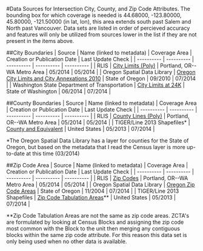 #Data Sources
for Intersection City, County, and Zip Code Attributes.  The bounding box for which coverage is needed is 44.68000, -123.80000, 45.80000, -121.50000 (in lat, lon), this area extends south past Salem and North past Vancouver.  Data sets are listed in order of percieved accuracy and features will only be utilized from sources lower in the list if they are not present in the items above.

##City Boundaries
| Source | Name (linked to metadata) | Coverage Area | Creation or Publication Date | Last Update Check |
| ---------- | ---------- | ---------- | ---------- | ---------- |
| RLIS | [City Limits (Poly)](http://rlisdiscovery.oregonmetro.gov/?action=viewDetail&layerID=123) | Portland, OR--WA Metro Area | 05/2014 | 05/2014 |
| Oregon Spatial Data Library | [Oregon City Limits and City Annexations 2010](http://spatialdata.oregonexplorer.info/geoportal/catalog/search/resource/details.page?uuid={7D53B5F0-EE51-43C4-A868-6B7EB19A3339}) | State of Oregon | 09/2010 | 07/2014 |
| Washington State Department of Transportation | [City Limits at 24K](http://www.wsdot.wa.gov/mapsdata/geodatacatalog/Maps/24K/DOT_Cartog/city.htm) | State of Washington | 06/2014 | 07/2014 |

##County Boundaries
| Source | Name (linked to metadata) | Coverage Area | Creation or Publication Date | Last Update Check |
| ---------- | ---------- | ---------- | ---------- | ---------- |
| RLIS | [County Lines (Poly)](http://rlisdiscovery.oregonmetro.gov/?action=viewDetail&layerID=155#) | Portland, OR--WA Metro Area | 05/2014 | 05/2014 |
| TIGER/Line 2013 Shapefiles* | [County and Equivalent](http://www.census.gov/cgi-bin/geo/shapefiles2013/main) | United States | 05/2013 | 07/2014 |

*The Oregon Spatial Data Library has a layer for counties for the State of Oregon, but based on the metadata that I read the Census layer is more up-to-date at this time (03/2014)

##Zip Code Area
| Source | Name (linked to metadata) | Coverage Area | Creation or Publication Date | Last Update Check |
| ---------- | ---------- | ---------- | ---------- | ---------- |
| RLIS | [Zip Codes](http://rlisdiscovery.oregonmetro.gov/?action=viewDetail&layerID=179) | Portland, OR--WA Metro Area | 05/2014 | 05/2014 |
| Oregon Spatial Data Library | [Oregon Zip Code Areas](http://spatialdata.oregonexplorer.info/geoportal/catalog/search/resource/details.page?uuid={153112D4-386B-4300-8B06-AD2EC3D84694}) | State of Oregon | 11/2004 | 07/2014 |
| TIGER/Line 2013 Shapefiles | [Zip Code Tabulation Areas](http://www.census.gov/cgi-bin/geo/shapefiles2013/main)** | United States |  05/2013 | 07/2014 |

**Zip Code Tabulation Areas are not the same as zip code areas.  ZCTA's are formulated by looking at Census Blocks and assigning the zip code most common with the Block to the unit then merging any contiguous blocks within the same zip code attribute.  For this reason this data set is only being used when no other data is available.